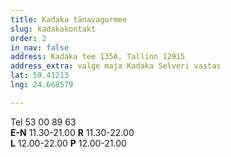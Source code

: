 ```yaml
---
title: Kadaka tänavagurmee
slug: kadakakontakt
order: 2
in_nav: false
address: Kadaka tee 135A, Tallinn 12915
address_extra: valge maja Kadaka Selveri vastas
lat: 59.41213
lng: 24.668579

---
```

Tel 53 00 89 63    
**E-N** 11.30-21.00 **R** 11.30-22.00    
**L** 12.00-22.00 **P** 12.00-21.00  